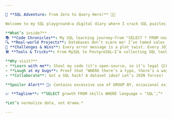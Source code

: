 ```yaml
---

🚀 **SQL Adventure: From Zero to Query Hero!** 🐱‍💻  

Welcome to my SQL playground—a digital diary where I crack SQL puzzles, battle NULLs, and JOIN the ranks of data wizards! 💫  

**What’s inside?**  
📚 **Code Chronicles**: My SQL learning journey—from "SELECT * FROM noob" to optimizing queries like a boss.  
🔍 **Real-world Projects**: Databases don’t scare me! I’ve tamed sales reports, movie datasets, and even pizza-ordering systems. 🍕  
🎯 **Challenges & Wins**: Every error message is a plot twist. Every JOIN is a victory dance. 💃  
🛠️ **Tools & Tricks**: From MySQL to PostgreSQL—I’m collecting SQL tools like Pokémon. Gotta query ’em all!  

**Why visit?**  
- **Learn with me**: Steal my code (it’s open-source, so it’s legal 😉).  
- **Laugh at my bugs**: Proof that "WHERE there’s a typo, there’s a way."  
- **Collaborate**: Got a SQL hack? A dataset idea? Let’s JOIN forces!  

**Spoiler Alert** 🚨: Contains excessive use of GROUP BY, occasional existential crises with subqueries, and dad-joke comments.  

📈 **Tagline**: *“SELECT growth FROM skills WHERE language = ‘SQL’;”*  

*Let’s normalize data, not drama.*  

---
```

